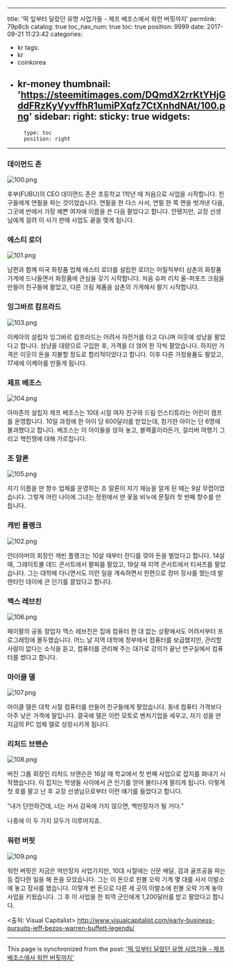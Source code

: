 
---
title: '떡 잎부터 달랐던 유명 사업가들 - 제프 베조스에서 워런 버핏까지'
permlink: 79p8cb
catalog: true
toc_nav_num: true
toc: true
position: 9999
date: 2017-09-21 11:23:42
categories:
- kr
tags:
- kr
- coinkorea
- kr-money
thumbnail: 'https://steemitimages.com/DQmdX2rrKtYHjGddFRzKyVyvffhR1umiPXqfz7CtXnhdNAt/100.png'
sidebar:
    right:
        sticky: true
widgets:
    -
        type: toc
        position: right
---


### 데이먼드 존

![100.png](https://steemitimages.com/DQmdX2rrKtYHjGddFRzKyVyvffhR1umiPXqfz7CtXnhdNAt/100.png)

후부(FUBU)의 CEO 데이먼드 존은 초등학교 1학년 때 처음으로 사업을 시작합니다.  친구들에게 연필을 파는 것이었습니다.  연필을 한 다스 사서, 연필 한 쪽 면을 벗겨낸 다음, 그곳에 반에서 가장 예쁜 여자애 이름을 쓴 다음 팔았다고 합니다. 안됐지만, 교장 선생님에게 걸려 이 사기 판매 사업도 끝을 맺게 됩니다.    


### 에스티 로더

![101.png](https://steemitimages.com/DQmTk8ktY353GBb5o5Ph8UTUZtS2v8J3Af3bxMyykRAZihV/101.png)

남편과 함께 미국 화장품 업체 에스티 로더를 설립한 로더는 어릴적부터 삼촌의 화장품 가게에 드나들면서 화장품에 관심을 갖기 시작합니다. 처음 슈퍼 리치 올-퍼포즈 크림을 만들어 친구들에 팔았고,  다른 크림 제품을 삼촌의 가게에서 팔기 시작합니다.


### 잉그바르 캄프라드

![103.png](https://steemitimages.com/DQmU5HZFfC4gUYDywLty8BKjFfBjdE3zmw9WWVYNfqFTGqz/103.png)

이케아의 설립자 잉그바르 캄프라드는 어려서 자전거를 타고 다니며 이웃에 성냥을 팔았다고 합니다. 성냥을 대량으로 구입한 후, 가격을 더 얹어 한 각씩 팔았습니다. 하지만 가격은 이웃이 돈을 지불할 정도로 합리적이었다고 합니다. 이후 다른 가정용품도 팔았고, 17세에 이케아를 만들게 됩니다.  


### 제프 베조스

![104.png](https://steemitimages.com/DQmYjy954wvVwr7fGB4kz6Di6xGZKo2frDwdEEphwsh5UXs/104.png)

아마존의 설립자 제프 베조스는 10대 시절 여자 친구와 드림 인스티튜라는 어린이 캠프를 운영합니다. 10일 과정에 한 아이 당 600달러를 받았는데, 참가한 아이는 단 6명에 불과했다고 합니다. 베조스는 이 아이들을 앉혀 놓고, 블랙홀이라든가, 걸리버 여행기 그리고 핵전쟁에 대해 가르칩니다. 


### 조 말론

![105.png](https://steemitimages.com/DQmTUxgyRch2NBSU9KXdwemQSiymYHcxaaN8XvqBFqfk9xG/105.png)

자기 이름을 딴 향수 업체를 운영하는 조 말론이 자기 재능을 알게 된 때는 9살 무렵이었습니다. 그렇게 어린 나이에 그녀는 정원에서 딴 꽃을 비누에 문질러 첫 번째 향수를 만듭니다. 


### 캐빈 플랭크

![102.png](https://steemitimages.com/DQmepYU7UHSeE59oEe5pqRupfUyx45MoS3a1x6ZsNvMnC6j/102.png)

언더아머의 회장인 캐빈 플랭크는 10살 때부터 잔디를 깎아 돈을 벌었다고 합니다. 14살 때, 그레이트불 데드 콘서트에서 팔찌를 팔았고, 19살 때 지역 콘서트에서 티셔츠를 팔았습니다.  그는 대학에 다니면서도 이런 일을 계속하면서 한편으로 장미 장사를 했는데 발렌타인 데이에 큰 인기를 끌었다고 합니다.


### 맥스 레브친

![106.png](https://steemitimages.com/DQmXoqFfgrmgtDottQn9V9iGPV7P5mdkkTSJazURc2HSoBw/106.png)

페이팔의 공동 창업자 맥스 레브친은 집에 컴퓨터 한 대 없는 상황에서도 어려서부터 프로그래밍에 몰두했습니다.  어느 날 지역 대학에 정부에서 컴퓨터를 보급했지만, 관리할 사람이 없다는 소식을 듣고, 컴퓨터를 관리해 주는 대가로 강의가 끝난 연구실에서 컴퓨터를 썼다고 합니다.  

### 마이클 델

![107.png](https://steemitimages.com/DQmR7PGjPfpLvacy1D2X7aeNCBwPyXyWWMvgcPGC4HxfoA5/107.png)

마이클 델은 대학 시절 컴퓨터를 만들어 친구들에게 팔았습니다.  동네 컴퓨터 가격보다 아주 낮은 가격에 말입니다.  결국에 델은 이런 모토로 벤처기업을 세우고, 자기 성을 딴 지금의 PC 업체 델로 성장시키게 됩니다.

### 리처드 브랜슨

![108.png](https://steemitimages.com/DQmP9vbDRMhCodfLucHWp4ebsXwB64MrtciPaPPv7pCD89e/108.png)

버진 그룹 회장인 리처드 브랜슨은 16살 때 학교에서 첫 번째 사업으로 잡지를 펴내기 시작했습니다.  이 잡지는 학생들 사이에서 큰 인기를 얻어 불티나게 팔리게 됩니다. 이렇게 첫 호를 팔고 난 후 교장 선생님으로부터 이런 얘기를 들었다고 합니다.

“내가 단언하건데, 너는 커서 감옥에 가지 않으면, 백만장자가 될 거다.”

나중에 이 두 가지 모두가 이루어지죠.


### 워런 버핏

![109.png](https://steemitimages.com/DQmQ4CmZZ7g56EUfnjdNuaRKaDoyPEMNjVZXccCv4VWTAFG/109.png)

워런 버핏은 지금은 억만장자 사업가지만, 10대 시절에는 신문 배달, 검과 골프공을 파는 등 잡다한 일을 해 돈을 모았습니다.  그는 이 돈으로 핀볼 오락 기계 몇 대를 사서 이발소에 놓고 장사를 했습니다. 이렇게 번 돈으로 다른 세 곳의 이발소에 핀볼 오락 기계 놓아 사업을 키웠습니다. 그 후 이 사업을 한 퇴역 군인에게 1,200달러를 받고 팔았다고 합니다.

<출처: Visual Capitalist>
http://www.visualcapitalist.com/early-business-pursuits-jeff-bezos-warren-buffett-legends/

- - -

This page is synchronized from the post: ['떡 잎부터 달랐던 유명 사업가들 - 제프 베조스에서 워런 버핏까지'](https://steemit.com/@pius.pius/79p8cb)
